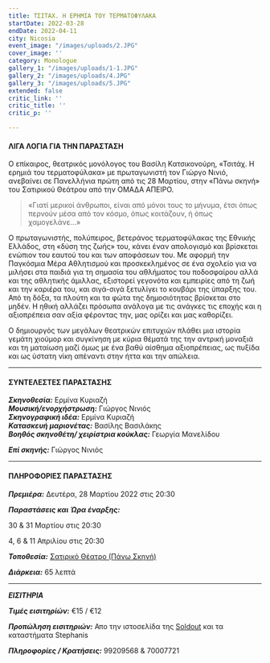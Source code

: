 ```yaml
---
title: ΤΣΙΤΑΧ. Η ΕΡΗΜΙΑ ΤΟΥ ΤΕΡΜΑΤΟΦΥΛΑΚΑ
startDate: 2022-03-28
endDate: 2022-04-11
city: Nicosia
event_image: "/images/uploads/2.JPG"
cover_image: ''
category: Monologue
gallery_1: "/images/uploads/1-1.JPG"
gallery_2: "/images/uploads/4.JPG"
gallery_3: "/images/uploads/5.JPG"
extended: false
critic_link: ''
critic_title: ''
critic_p: ''

---
```

#### ΛΙΓΑ ΛΟΓΙΑ ΓΙΑ ΤΗΝ ΠΑΡΑΣΤΑΣΗ

Ο επίκαιρος, θεατρικός μονόλογος του Βασίλη Κατσικονούρη, «Τσιτάχ. Η ερημιά του τερματοφύλακα» με πρωταγωνιστή τον Γιώργο Νινιό, ανεβαίνει σε Πανελλήνια πρώτη από τις 28 Μαρτίου, στην «Πάνω σκηνή» του Σατιρικού Θεάτρου από την ΟΜΑΔΑ ΑΠΕΙΡΟ.

> «Γιατί μερικοί άνθρωποι, είναι από μόνοι τους το μήνυμα, έτσι όπως περνούν μέσα από τον κόσμο, όπως κοιτάζουν, ή όπως χαμογελάνε...»

Ο πρωταγωνιστής, πολύπειρος, βετεράνος τερματοφύλακας της Εθνικής Ελλάδος, στη «δύση της ζωής» του, κάνει έναν απολογισμό και βρίσκεται ενώπιον του εαυτού του και των αποφάσεων του. Με αφορμή την Παγκόσμια Μέρα Αθλητισμού και προσκεκλημένος σε ένα σχολείο για να μιλήσει στα παιδιά για τη σημασία του αθλήματος του ποδοσφαίρου αλλά και της αθλητικής άμιλλας, εξιστορεί γεγονότα και εμπειρίες από τη ζωή και την καριέρα του, και σιγά-σιγά ξετυλίγει το κουβάρι της ύπαρξης του. Από τη δόξα, τα πλούτη και τα φώτα της δημοσιότητας βρίσκεται στο μηδέν. Η ηθική αλλάζει πρόσωπα ανάλογα με τις ανάγκες τις εποχής και η αξιοπρέπεια σαν αξία φέροντας την, μας ορίζει και μας καθορίζει.

Ο δημιουργός των μεγάλων θεατρικών επιτυχιών πλάθει μια ιστορία γεμάτη χιούμορ και συγκίνηση με κύρια θέματά της την αντρική μοναξιά και τη ματαίωση μαζί όμως με ένα βαθύ αίσθημα αξιοπρέπειας, ως πυξίδα και ως ύστατη νίκη απέναντι στην ήττα και την απώλεια.

***

#### ΣΥΝΤΕΛΕΣΤΕΣ ΠΑΡΑΣΤΑΣΗΣ

**_Σκηνοθεσία:_** Ερμίνα Κυριαζή  
**_Μουσική/ενορχήστρωση:_** Γιώργος Νινιός  
**_Σκηνογραφική ιδέα:_** Ερμίνα Κυριαζή  
**_Κατασκευή μαριονέτας:_** Βασίλης Βασιλάκης  
**_Βοηθός σκηνοθέτη/ χειρίστρια κούκλας:_** Γεωργία Μανελίδου

**_Επί σκηνής:_** Γιώργος Νινιός

***

#### ΠΛΗΡΟΦΟΡΙΕΣ ΠΑΡΑΣΤΑΣΗΣ

**_Πρεμιέρα:_** Δευτέρα, 28 Μαρτίου 2022 στις 20:30

**_Παραστάσεις και Ώρα έναρξης:_**

30 & 31 Μαρτίου στις 20:30

4, 6 & 11 Απριλίου στις 20:30

**_Τοποθεσία:_** [Σατιρικό Θέατρο (Πάνω Σκηνή)](https://www.google.com/maps/place/%CE%A3%CE%B1%CF%84%CE%B9%CF%81%CE%B9%CE%BA%CF%8C+%CE%98%CE%AD%CE%B1%CF%84%CF%81%CE%BF,+Morphou,+Nicosia,+Cyprus/@35.1630974,33.3843854,17z/data=!3m1!4b1!4m5!3m4!1s0x14de177a38c768cb:0x621da5c5d96b3ed4!8m2!3d35.1630734!4d33.3865709 "Σατιρικό Θέατρο")

**_Διάρκεια:_** 65 λεπτά

***

**_ΕΙΣΙΤΗΡΙΑ_**

**_Τιμές εισιτηρίών:_** €15 / €12

**_Προπώληση εισιτηριών:_** Απο την ιστοσελίδα της [Soldout](https://www.soldoutticketbox.com/tsitax-i-erimia-tou-termatofylaka-omada-apeiro-2022/?lang=en " Soldout") και τα καταστήματα Stephanis

**_Πληροφορίες / Κρατήσεις:_** 99209568 & 70007721